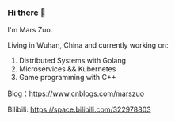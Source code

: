 ### Hi there 👋

I'm Mars Zuo.

Living in Wuhan, China and currently working on:

1. Distributed Systems with Golang
2. Microservices && Kubernetes
3. Game programming with C++

Blog：https://www.cnblogs.com/marszuo

Bilibili: https://space.bilibili.com/322978803
